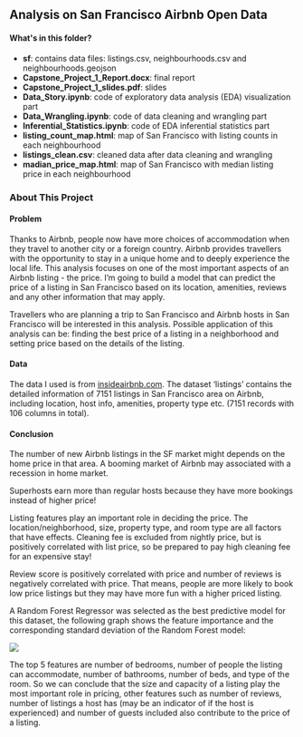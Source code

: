 ﻿

## Analysis on San Francisco Airbnb Open Data
#### What's in this folder?
- **sf**: contains data files: listings.csv, neighbourhoods.csv and neighbourhoods.geojson
- **Capstone_Project_1_Report.docx**: final report
- **Capstone_Project_1_slides.pdf**: slides
- **Data_Story.ipynb**: code of exploratory data analysis (EDA) visualization part
- **Data_Wrangling.ipynb**: code of data cleaning and wrangling part
- **Inferential_Statistics.ipynb**: code of EDA inferential statistics part
- **listing_count_map.html**: map of San Francisco with listing counts in each neighbourhood
- **listings_clean.csv**: cleaned data after data cleaning and wrangling
-  **madian_price_map.html**: map of San Francisco with median listing price in each neighbourhood

### About This Project
#### Problem

Thanks to Airbnb, people now have more choices of accommodation when they travel to another city or a foreign country. Airbnb provides travellers with the opportunity to stay in a unique home and to deeply experience the local life. This analysis focuses on one of the most important aspects of an Airbnb listing - the price. I’m going to build a model that can predict the price of a listing in San Francisco based on its location, amenities, reviews and any other information that may apply.

Travellers who are planning a trip to San Francisco and Airbnb hosts in San Francisco will be interested in this analysis. Possible application of this analysis can be: finding the best price of a listing in a neighborhood and setting price based on the details of the listing.

#### Data

The data I used is from [insideairbnb.com](http://insideairbnb.com/get-the-data.html). The dataset ‘listings’ contains the detailed information of 7151 listings in San Francisco area on Airbnb, including location, host info, amenities, property type etc. (7151 records with 106 columns in total).

#### Conclusion

The number of new Airbnb listings in the SF market might depends on the home price in that area. A booming market of Airbnb may associated with a recession in home market.

Superhosts earn more than regular hosts because they have more bookings instead of higher price!

Listing features play an important role in deciding the price. The location/neighborhood, size, property type, and room type are all factors that have effects. Cleaning fee is excluded from nightly price, but is positively correlated with list price, so be prepared to pay high cleaning fee for an expensive stay!

Review score is positively correlated with price and number of reviews is negatively correlated with price. That means, people are more likely to book low price listings but they may have more fun with a higher priced listing.

A Random Forest Regressor was selected as the best predictive model for this dataset, the following graph shows the feature importance and the corresponding standard deviation of the Random Forest model:

![](https://lh4.googleusercontent.com/2-2HMUliWw0grtK3WYlShuKIuH9TdZjUj9C70YEXynJWjv7qBupvUIAfr1zOv4OKj2SfzseUwsIbRj6tsjVlFebNMOgZBJkobR4l9bdoDz2eUaedTTmm575LcInks7ZPXNPMwrPr)

The top 5 features are number of bedrooms, number of people the listing can accommodate, number of bathrooms, number of beds, and type of the room. So we can conclude that the size and capacity of a listing play the most important role in pricing, other features such as number of reviews, number of listings a host has (may be an indicator of if the host is experienced) and number of guests included also contribute to the price of a listing.

